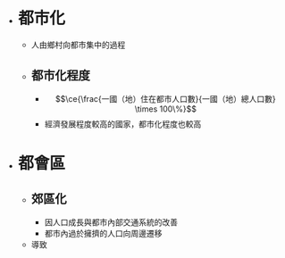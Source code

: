 - # 都市化
	- 人由鄉村向都市集中的過程
	- ## 都市化程度
		- $$\ce{\frac{一國（地）住在都市人口數}{一國（地）總人口數} \times 100\%}$$
		- 經濟發展程度較高的國家，都市化程度也較高
- # 都會區
	- ## 郊區化
		- 因人口成長與都市內部交通系統的改善
		- 都市內過於擁擠的人口向周邊遷移
	- 導致